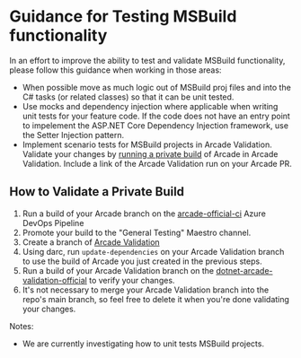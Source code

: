 # Guidance for Testing MSBuild functionality

In an effort to improve the ability to test and validate MSBuild functionality, please follow this guidance when working in those areas: 

- When possible move as much logic out of MSBuild proj files and into the C# tasks (or related classes) so that it can be unit tested.
- Use mocks and dependency injection where applicable when writing unit tests for your feature code. If the code does not have an entry point to impelement the ASP.NET Core Dependency Injection framework, use the Setter Injection pattern. 
- Implement scenario tests for MSBuild projects in Arcade Validation. Validate your changes by [running a private build](#how-to-validate-a-private-build) of Arcade in Arcade Validation. Include a link of the Arcade Validation run on your Arcade PR. 

## How to Validate a Private Build

1. Run a build of your Arcade branch on the [arcade-official-ci](https://dnceng.visualstudio.com/internal/_build?definitionId=6) Azure DevOps Pipeline
2. Promote your build to the "General Testing" Maestro channel. 
3. Create a branch of [Arcade Validation](https://github.com/dotnet/arcade-validation)
4. Using darc, run `update-dependencies` on your Arcade Validation branch to use the build of Arcade you just created in the previous steps. 
5. Run a build of your Arcade Validation branch on the [dotnet-arcade-validation-official](https://dnceng.visualstudio.com/internal/_build?definitionId=282) to verify your changes. 
6. It's not necessary to merge your Arcade Validation branch into the repo's main branch, so feel free to delete it when you're done validating your changes. 

Notes: 
- We are currently investigating how to unit tests MSBuild projects. 
